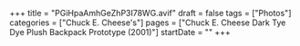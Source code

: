 +++
title = "PGiHpaAmhGeZhP3I78WG.avif"
draft = false
tags = ["Photos"]
categories = ["Chuck E. Cheese's"]
pages = ["Chuck E. Cheese Dark Tye Dye Plush Backpack Prototype (2001)"]
startDate = ""
+++
